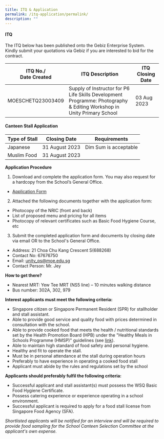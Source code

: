 ```yaml
---
title: ITQ & Application
permalink: /itq-application/permalink/
description: ""
---
```

#### ITQ
The ITQ below has been published onto the Gebiz Enterprise System. <br>Kindly submit your quotations via Gebiz if you are interested to bid for the contract.


| ITQ No./<br>Date Created | ITQ Description | ITQ Closing Date |
| -------- | -------- | -------- |
|MOESCHETQ23003409 | Supply of Instructor for P6 Life Skills Development Programme: Photography &amp; Editing Workshop in Unity Primary School | 03 Aug 2023 

#### Canteen Stall Application

| Type of Stall | Closing Date | Requirements |
| -------- | -------- | -------- |
| Japanese     | 31 August 2023     | Dim Sum is acceptable|
| Muslim Food | 31 August 2023 | 


**Application Procedure**

1. Download and complete the application form. You may also request for a hardcopy from the School’s General Office.<br>
*  [Application Form](/files/Info%20Hub/2023/application%20form%20for%20stall.pdf)

2. Attached the following documents together with the application form:
* Photocopy of the NRIC (front and back)
* List of proposed menu and pricing for all items
* Photocopy of relevant certificates such as Basic Food Hygiene Course, etc

3. Submit the completed application form and documents by closing date via email OR to the School's General Office.

* Address: 21 Choa Chu Kang Crescent S(688268)
* Contact No: 67676750
* Email: unity_ps@moe.edu.sg
* Contact Person: Mr. Jey 

**How to get there?**
* Nearest MRT: Yew Tee MRT (NS5 line) – 10 minutes walking distance
* Bus number: 302A, 302, 979

**Interest applicants must meet the following criteria:**
* Singapore citizen or Singapore Permanent Resident (SPR) for stallholder and stall assistant.
* Able to provide good service and quality food with prices determined in consultation with the school.
* Able to provide cooked food that meets the health / nutritional standards set by the Health Promotion Board (HPB) under the "Healthy Meals in Schools Programme (HMSP)" guidelines (see [link](https://www.hpb.gov.sg/schools/school-programmes/healthy-meals-in-schools-programme)).
* Able to maintain high standard of food safety and personal hygiene.
* Healthy and fit to operate the stall.
* Must be in personal attendance at the stall during operation hours
* Preferably to have experience in operating a cooked food stall
* Applicant must abide by the rules and regulations set by the school



**Applicants should preferably fulfil the following criteria:**
* Successful applicant and stall assistant(s) must possess the WSQ Basic Food Hygiene Certificate.
* Possess catering experience or experience operating in a school environment.
* Successful applicant is required to apply for a food stall license from Singapore Food Agency (SFA).


*Shortlisted applicants will be notified for an interview and will be required to provide food sampling for the School Canteen Selection Committee at the applicant's own expense.*